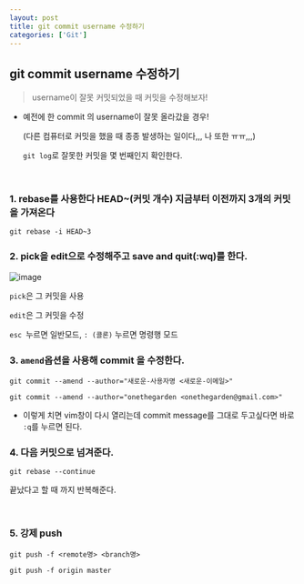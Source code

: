```yaml
---
layout: post
title: git commit username 수정하기
categories: ['Git']
---
```


## git commit username 수정하기

> username이 잘못 커밋되었을 때 커밋을 수정해보자!

- 예전에 한 commit 의 username이 잘못 올라갔을 경우!

  (다른 컴퓨터로 커밋을 했을 때 종종 발생하는 일이다,,, 나 또한 ㅠㅠ,,,)

  `git log`로 잘못한 커밋을 몇 번째인지 확인한다.

<br/>

### 1. **rebase**를 사용한다 HEAD~(커밋 개수) 지금부터 이전까지 3개의 커밋을 가져온다

```
git rebase -i HEAD~3
```

### 2. pick을 edit으로 수정해주고 save and quit(:wq)를 한다.

![image](https://user-images.githubusercontent.com/51187540/120197622-221c6c80-c25c-11eb-8548-99923d5ab03a.png)

`pick`은 그 커밋을 사용

`edit`은 그 커밋을 수정

`esc `누르면 일반모드, `: (콜론)` 누르면 명령행 모드

### 3. `amend`옵션을 사용해 commit 을 수정한다.

```
git commit --amend --author="새로운-사용자명 <새로운-이메일>"
```

```
git commit --amend --author="onethegarden <onethegarden@gmail.com>"
```

- 이렇게 치면 vim창이 다시 열리는데 commit message를 그대로 두고싶다면 바로 `:q`를 누르면 된다.

### 4. 다음 커밋으로 넘겨준다.

```
git rebase --continue
```

끝났다고 할 때 까지 반복해준다.

<br/>

### 5. 강제 push

```
git push -f <remote명> <branch명>
```

```
git push -f origin master
```
